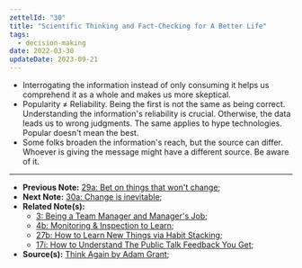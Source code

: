 ```yaml
---
zettelId: "30"
title: "Scientific Thinking and Fact-Checking for A Better Life"
tags:
  - decision-making
date: 2022-03-30
updateDate: 2023-09-21
---
```


- Interrogating the information instead of only consuming it helps us comprehend it as a whole and makes us more skeptical.
- Popularity ≠ Reliability. Being the first is not the same as being correct. Understanding the information's reliability is crucial. Otherwise, the data leads us to wrong judgments. The same applies to hype technologies. Popular doesn't mean the best.
- Some folks broaden the information's reach, but the source can differ. Whoever is giving the message might have a different source. Be aware of it.

---

- **Previous Note:** [29a: Bet on things that won't change](/notes/29a/);
- **Next Note:** [30a: Change is inevitable](/notes/30a/);
- **Related Note(s):**
  - [3: Being a Team Manager and Manager's Job](/notes/3/);
  - [4b: Monitoring & Inspection to Learn](/notes/4b/);
  - [27b: How to Learn New Things via Habit Stacking](/notes/27b/);
  - [17i: How to Understand The Public Talk Feedback You Get](/notes/17i/);
- **Source(s):** [Think Again by Adam Grant](/books/think-again-by-adam-grant-book-summary-review-and-notes/);
